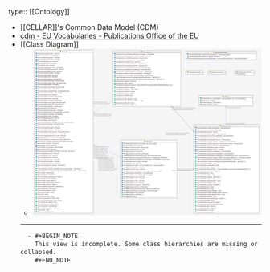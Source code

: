 type:: [[Ontology]]

- [[CELLAR]]'s Common Data Model (CDM)
- [cdm - EU Vocabularies - Publications Office of the EU](https://op.europa.eu/en/web/eu-vocabularies/dataset/-/resource?uri=http://publications.europa.eu/resource/dataset/cdm)
- [[Class Diagram]]
	- ![image.png](../assets/image_1643875257354_0.png)
	- ---
		- #+BEGIN_NOTE
		  This view is incomplete. Some class hierarchies are missing or collapsed.
		  #+END_NOTE